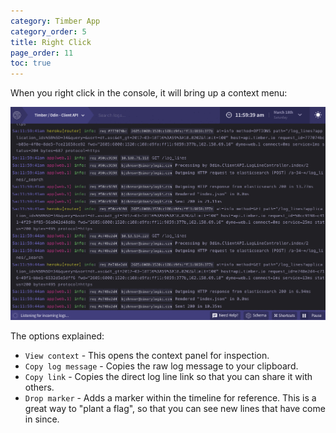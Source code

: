 ```yaml
---
category: Timber App
category_order: 5
title: Right Click
page_order: 11
toc: true
---
```


When you right click in the console, it will bring up a context menu:

![Right-click / Context-menu](/assets/img/docs/right-click.gif)

The options explained:

* `View context` - This opens the context panel for inspection.
* `Copy log message` - Copies the raw log message to your clipboard.
* `Copy link` - Copies the direct log line link so that you can share it with others.
* `Drop marker` - Adds a marker within the timeline for reference. This is a great way to
  "plant a flag", so that you can see new lines that have come in since.